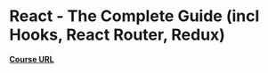 # React - The Complete Guide (incl Hooks, React Router, Redux)

[**Course URL**](https://telusinternational.udemy.com/course/react-the-complete-guide-incl-redux/learn/lecture/25595364#overview)